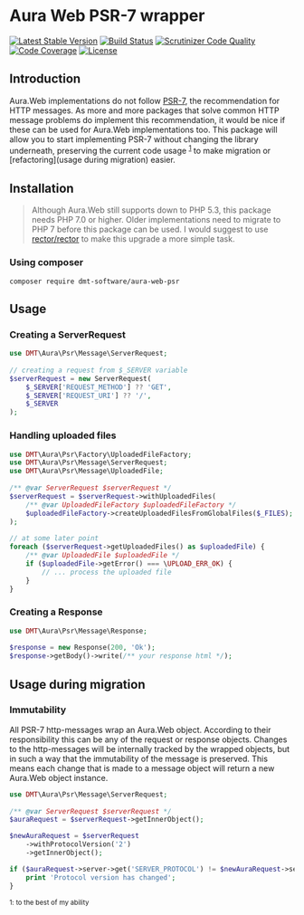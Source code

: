 # Aura Web PSR-7 wrapper

[![Latest Stable Version](https://poser.pugx.org/dmt-software/aura-web-psr/v/stable)](https://packagist.org/packages/dmt-software/aura-web-psr)
[![Build Status](https://travis-ci.com/dmt-software/aura-web-psr.svg?branch=master)](https://travis-ci.com/dmt-software/aura-web-psr)
[![Scrutinizer Code Quality](https://scrutinizer-ci.com/g/dmt-software/aura-web-psr/badges/quality-score.png?b=master)](https://scrutinizer-ci.com/g/dmt-software/aura-web-psr/?branch=master)
[![Code Coverage](https://scrutinizer-ci.com/g/dmt-software/aura-web-psr/badges/coverage.png?b=master)](https://scrutinizer-ci.com/g/dmt-software/aura-web-psr/?branch=master)
[![License](https://poser.pugx.org/dmt-software/aura-web-psr/license)](https://packagist.org/packages/dmt-software/aura-web-psr)

## Introduction
Aura.Web implementations do not follow [PSR-7](https://www.php-fig.org/psr/psr-7/), the recommendation for HTTP 
messages. As more and more packages that solve common HTTP message problems do implement this recommendation, it would 
be nice if these can be used for Aura.Web implementations too. This package will allow you to start implementing PSR-7 
without changing the library underneath, preserving the current code usage <sup>[1](#1)</sup> to make migration or 
[refactoring](usage during migration) easier.

## Installation

> Although Aura.Web still supports down to PHP 5.3, this package needs PHP 7.0 or higher. Older implementations need to 
> migrate to PHP 7 before this package can be used. I would suggest to use 
> [rector/rector](https://packagist.org/packages/rector/rector) to make this upgrade a more simple task.     
  

### Using composer

```composer require dmt-software/aura-web-psr```

## Usage

### Creating a ServerRequest

```php
use DMT\Aura\Psr\Message\ServerRequest;
 
// creating a request from $_SERVER variable
$serverRequest = new ServerRequest(
    $_SERVER['REQUEST_METHOD'] ?? 'GET',
    $_SERVER['REQUEST_URI'] ?? '/',
    $_SERVER
);
```

### Handling uploaded files

```php
use DMT\Aura\Psr\Factory\UploadedFileFactory;
use DMT\Aura\Psr\Message\ServerRequest;
use DMT\Aura\Psr\Message\UploadedFile;
 
/** @var ServerRequest $serverRequest */
$serverRequest = $serverRequest->withUploadedFiles(
    /** @var UploadedFileFactory $uploadedFileFactory */
    $uploadedFileFactory->createUploadedFilesFromGlobalFiles($_FILES);
);
 
// at some later point 
foreach ($serverRequest->getUploadedFiles() as $uploadedFile) {
    /** @var UploadedFile $uploadedFile */
    if ($uploadedFile->getError() === \UPLOAD_ERR_OK) {
        // ... process the uploaded file
    }
}
```

### Creating a Response

```php
use DMT\Aura\Psr\Message\Response;
 
$response = new Response(200, 'Ok');
$response->getBody()->write(/** your response html */);
```

## Usage during migration 

### Immutability

All PSR-7 http-messages wrap an Aura.Web object. According to their responsibility this can be any of the request or 
response objects. Changes to the http-messages will be internally tracked by the wrapped objects, but in such a way that
the immutability of the message is preserved. This means each change that is made to a message object will return a new 
Aura.Web object instance. 
```php
use DMT\Aura\Psr\Message\ServerRequest;
 
/** @var ServerRequest $serverRequest */ 
$auraRequest = $serverRequest->getInnerObject();

$newAuraRequest = $serverRequest
    ->withProtocolVersion('2')
    ->getInnerObject();

if ($auraRequest->server->get('SERVER_PROTOCOL') != $newAuraRequest->server->get('SERVER_PROTOCOL')) {
    print 'Protocol version has changed';
}
```
 


<a name="1"></a>
<sup>1: to the best of my ability</sup> 